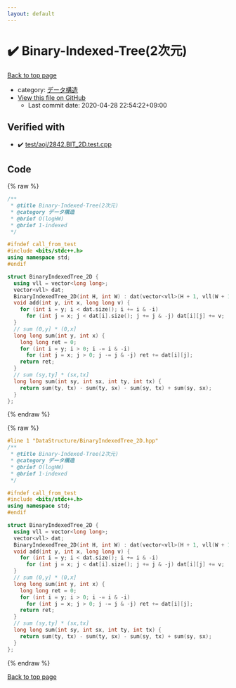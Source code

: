 ```yaml
---
layout: default
---
```


<!-- mathjax config similar to math.stackexchange -->
<script type="text/javascript" async
  src="https://cdnjs.cloudflare.com/ajax/libs/mathjax/2.7.5/MathJax.js?config=TeX-MML-AM_CHTML">
</script>
<script type="text/x-mathjax-config">
  MathJax.Hub.Config({
    TeX: { equationNumbers: { autoNumber: "AMS" }},
    tex2jax: {
      inlineMath: [ ['$','$'] ],
      processEscapes: true
    },
    "HTML-CSS": { matchFontHeight: false },
    displayAlign: "left",
    displayIndent: "2em"
  });
</script>

<script type="text/javascript" src="https://cdnjs.cloudflare.com/ajax/libs/jquery/3.4.1/jquery.min.js"></script>
<script src="https://cdn.jsdelivr.net/npm/jquery-balloon-js@1.1.2/jquery.balloon.min.js" integrity="sha256-ZEYs9VrgAeNuPvs15E39OsyOJaIkXEEt10fzxJ20+2I=" crossorigin="anonymous"></script>
<script type="text/javascript" src="../../assets/js/copy-button.js"></script>
<link rel="stylesheet" href="../../assets/css/copy-button.css" />


# :heavy_check_mark: Binary-Indexed-Tree(2次元)

<a href="../../index.html">Back to top page</a>

* category: <a href="../../index.html#c1c7278649b583761cecd13e0628181d">データ構造</a>
* <a href="{{ site.github.repository_url }}/blob/master/DataStructure/BinaryIndexedTree_2D.hpp">View this file on GitHub</a>
    - Last commit date: 2020-04-28 22:54:22+09:00




## Verified with

* :heavy_check_mark: <a href="../../verify/test/aoj/2842.BIT_2D.test.cpp.html">test/aoj/2842.BIT_2D.test.cpp</a>


## Code

<a id="unbundled"></a>
{% raw %}
```cpp
/**
 * @title Binary-Indexed-Tree(2次元)
 * @category データ構造
 * @brief O(logHW)
 * @brief 1-indexed
 */

#ifndef call_from_test
#include <bits/stdc++.h>
using namespace std;
#endif

struct BinaryIndexedTree_2D {
  using vll = vector<long long>;
  vector<vll> dat;
  BinaryIndexedTree_2D(int H, int W) : dat(vector<vll>(H + 1, vll(W + 1, 0))) {}
  void add(int y, int x, long long v) {
    for (int i = y; i < dat.size(); i += i & -i)
      for (int j = x; j < dat[i].size(); j += j & -j) dat[i][j] += v;
  }
  // sum (0,y] * (0,x]
  long long sum(int y, int x) {
    long long ret = 0;
    for (int i = y; i > 0; i -= i & -i)
      for (int j = x; j > 0; j -= j & -j) ret += dat[i][j];
    return ret;
  }
  // sum (sy,ty] * (sx,tx]
  long long sum(int sy, int sx, int ty, int tx) {
    return sum(ty, tx) - sum(ty, sx) - sum(sy, tx) + sum(sy, sx);
  }
};
```
{% endraw %}

<a id="bundled"></a>
{% raw %}
```cpp
#line 1 "DataStructure/BinaryIndexedTree_2D.hpp"
/**
 * @title Binary-Indexed-Tree(2次元)
 * @category データ構造
 * @brief O(logHW)
 * @brief 1-indexed
 */

#ifndef call_from_test
#include <bits/stdc++.h>
using namespace std;
#endif

struct BinaryIndexedTree_2D {
  using vll = vector<long long>;
  vector<vll> dat;
  BinaryIndexedTree_2D(int H, int W) : dat(vector<vll>(H + 1, vll(W + 1, 0))) {}
  void add(int y, int x, long long v) {
    for (int i = y; i < dat.size(); i += i & -i)
      for (int j = x; j < dat[i].size(); j += j & -j) dat[i][j] += v;
  }
  // sum (0,y] * (0,x]
  long long sum(int y, int x) {
    long long ret = 0;
    for (int i = y; i > 0; i -= i & -i)
      for (int j = x; j > 0; j -= j & -j) ret += dat[i][j];
    return ret;
  }
  // sum (sy,ty] * (sx,tx]
  long long sum(int sy, int sx, int ty, int tx) {
    return sum(ty, tx) - sum(ty, sx) - sum(sy, tx) + sum(sy, sx);
  }
};

```
{% endraw %}

<a href="../../index.html">Back to top page</a>

